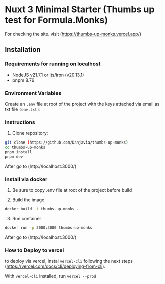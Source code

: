 # Nuxt 3 Minimal Starter (Thumbs up test for Formula.Monks)

For checking the site. visit (https://thumbs-up-monks.vercel.app/)

## Installation

### Requirements for running on localhost

- NodeJS v21.7.1 or lts/iron (v20.13.1)
- pnpm 8.76

### Environment Variables

Create an `.env` file at root of the project with the keys attached via email as txt file `(env.txt)`:

### Instructions

1. Clone repository:

```bash
git clone (https://github.com/Danjavia/thumbs-up-monks)
cd thumbs-up-monks
pnpm install
pnpm dev
```

After go to (http://localhost:3000/)
   
### Install via docker

1. Be sure to copy .env file at root of the project before build

2. Build the image

```bash
docker build -t thumbs-up-monks .
```

3. Run container

```bash
docker run -p 3000:3000 thumbs-up-monks
```

After go to (http://localhost:3000/)

### How to Deploy to vercel

to deploy via vercel, instal `vercel-cli` following the next steps (https://vercel.com/docs/cli/deploying-from-cli).

With `vercel-cli` installed, run `vercel --prod`